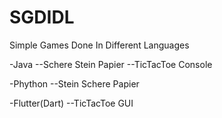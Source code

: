 # SGDIDL
Simple Games Done In Different Languages

-Java
--Schere Stein Papier
--TicTacToe Console

-Phython
--Stein Schere Papier

-Flutter(Dart)
--TicTacToe GUI
